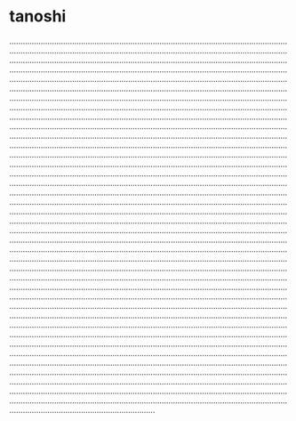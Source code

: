 # tanoshi
.....................................................................................................................................................................................................................................................................................................................................................................................................................................................................................................................................................................................................................................................................................................................................................................................................................................................................................................................................................................................................................................................................................................................................................................................................................................................................................................................................................................................................................................................................................................................................................................................................................................................................................................................................................................................................................................................................................................................................................................................................................................................................................................................................................................................................................................................................................................................................................................................................................................................................................................................................................................................................................................................................................................................................................................................................................................................................................................................................................................................................................................................................................................................................................................................................................................................................................................................................................................................................................................................................................................................................................................................................................................................................................................................................................................................................................................................................................................................................................................................................................................................................................................................................................................................................................................................................................................................................................................................................................................................................................................................................................................................................................................................................................................................................................................................................................................................................................................................................................................................................................................................................................................